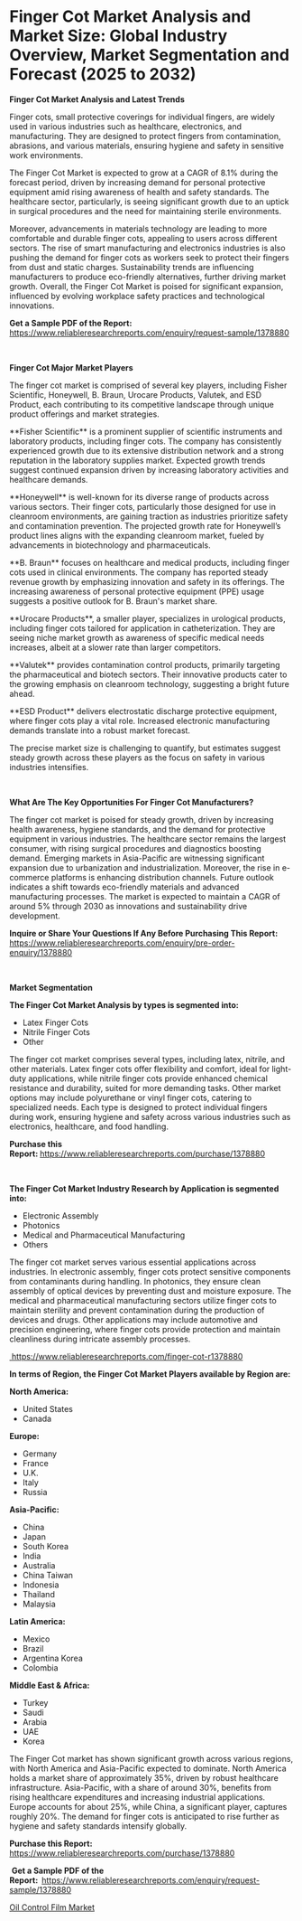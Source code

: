 <p><h1>Finger Cot Market Analysis and Market Size: Global Industry Overview, Market Segmentation and Forecast (2025 to 2032)</h1></p><p><strong>Finger Cot Market Analysis and Latest Trends</strong></p>
<p><p>Finger cots, small protective coverings for individual fingers, are widely used in various industries such as healthcare, electronics, and manufacturing. They are designed to protect fingers from contamination, abrasions, and various materials, ensuring hygiene and safety in sensitive work environments.</p><p>The Finger Cot Market is expected to grow at a CAGR of 8.1% during the forecast period, driven by increasing demand for personal protective equipment amid rising awareness of health and safety standards. The healthcare sector, particularly, is seeing significant growth due to an uptick in surgical procedures and the need for maintaining sterile environments. </p><p>Moreover, advancements in materials technology are leading to more comfortable and durable finger cots, appealing to users across different sectors. The rise of smart manufacturing and electronics industries is also pushing the demand for finger cots as workers seek to protect their fingers from dust and static charges. Sustainability trends are influencing manufacturers to produce eco-friendly alternatives, further driving market growth. Overall, the Finger Cot Market is poised for significant expansion, influenced by evolving workplace safety practices and technological innovations.</p></p>
<p><strong>Get a Sample PDF of the Report:&nbsp;</strong> <a href="https://www.reliableresearchreports.com/enquiry/request-sample/1378880?utm_campaign=2177&utm_medium=2&utm_source=Github&utm_content=ia&utm_term=05022025&utm_id=finger-cot">https://www.reliableresearchreports.com/enquiry/request-sample/1378880</a></p>
<p>&nbsp;</p>
<p><strong>Finger Cot Major Market Players</strong></p>
<p><p>The finger cot market is comprised of several key players, including Fisher Scientific, Honeywell, B. Braun, Urocare Products, Valutek, and ESD Product, each contributing to its competitive landscape through unique product offerings and market strategies.</p><p>**Fisher Scientific** is a prominent supplier of scientific instruments and laboratory products, including finger cots. The company has consistently experienced growth due to its extensive distribution network and a strong reputation in the laboratory supplies market. Expected growth trends suggest continued expansion driven by increasing laboratory activities and healthcare demands.</p><p>**Honeywell** is well-known for its diverse range of products across various sectors. Their finger cots, particularly those designed for use in cleanroom environments, are gaining traction as industries prioritize safety and contamination prevention. The projected growth rate for Honeywell’s product lines aligns with the expanding cleanroom market, fueled by advancements in biotechnology and pharmaceuticals.</p><p>**B. Braun** focuses on healthcare and medical products, including finger cots used in clinical environments. The company has reported steady revenue growth by emphasizing innovation and safety in its offerings. The increasing awareness of personal protective equipment (PPE) usage suggests a positive outlook for B. Braun's market share.</p><p>**Urocare Products**, a smaller player, specializes in urological products, including finger cots tailored for application in catheterization. They are seeing niche market growth as awareness of specific medical needs increases, albeit at a slower rate than larger competitors.</p><p>**Valutek** provides contamination control products, primarily targeting the pharmaceutical and biotech sectors. Their innovative products cater to the growing emphasis on cleanroom technology, suggesting a bright future ahead.</p><p>**ESD Product** delivers electrostatic discharge protective equipment, where finger cots play a vital role. Increased electronic manufacturing demands translate into a robust market forecast. </p><p>The precise market size is challenging to quantify, but estimates suggest steady growth across these players as the focus on safety in various industries intensifies.</p></p>
<p>&nbsp;</p>
<p><strong>What Are The Key Opportunities For Finger Cot Manufacturers?</strong></p>
<p><p>The finger cot market is poised for steady growth, driven by increasing health awareness, hygiene standards, and the demand for protective equipment in various industries. The healthcare sector remains the largest consumer, with rising surgical procedures and diagnostics boosting demand. Emerging markets in Asia-Pacific are witnessing significant expansion due to urbanization and industrialization. Moreover, the rise in e-commerce platforms is enhancing distribution channels. Future outlook indicates a shift towards eco-friendly materials and advanced manufacturing processes. The market is expected to maintain a CAGR of around 5% through 2030 as innovations and sustainability drive development.</p></p>
<p><strong>Inquire or Share Your Questions If Any Before Purchasing This Report:</strong> <a href="https://www.reliableresearchreports.com/enquiry/pre-order-enquiry/1378880?utm_campaign=2177&utm_medium=2&utm_source=Github&utm_content=ia&utm_term=05022025&utm_id=finger-cot">https://www.reliableresearchreports.com/enquiry/pre-order-enquiry/1378880</a></p>
<p>&nbsp;</p>
<p><strong>Market Segmentation</strong></p>
<p><strong>The Finger Cot Market Analysis by types is segmented into:</strong></p>
<p><ul><li>Latex Finger Cots</li><li>Nitrile Finger Cots</li><li>Other</li></ul></p>
<p><p>The finger cot market comprises several types, including latex, nitrile, and other materials. Latex finger cots offer flexibility and comfort, ideal for light-duty applications, while nitrile finger cots provide enhanced chemical resistance and durability, suited for more demanding tasks. Other market options may include polyurethane or vinyl finger cots, catering to specialized needs. Each type is designed to protect individual fingers during work, ensuring hygiene and safety across various industries such as electronics, healthcare, and food handling.</p></p>
<p><strong>Purchase this Report:&nbsp;</strong><a href="https://www.reliableresearchreports.com/purchase/1378880?utm_campaign=2177&utm_medium=2&utm_source=Github&utm_content=ia&utm_term=05022025&utm_id=finger-cot">https://www.reliableresearchreports.com/purchase/1378880</a></p>
<p>&nbsp;</p>
<p><strong>The Finger Cot Market Industry Research by Application is segmented into:</strong></p>
<p><ul><li>Electronic Assembly</li><li>Photonics</li><li>Medical and Pharmaceutical Manufacturing</li><li>Others</li></ul></p>
<p><p>The finger cot market serves various essential applications across industries. In electronic assembly, finger cots protect sensitive components from contaminants during handling. In photonics, they ensure clean assembly of optical devices by preventing dust and moisture exposure. The medical and pharmaceutical manufacturing sectors utilize finger cots to maintain sterility and prevent contamination during the production of devices and drugs. Other applications may include automotive and precision engineering, where finger cots provide protection and maintain cleanliness during intricate assembly processes.</p></p>
<p><a href="https://www.reliableresearchreports.com/finger-cot-r1378880?utm_campaign=2177&utm_medium=2&utm_source=Github&utm_content=ia&utm_term=05022025&utm_id=finger-cot">&nbsp;https://www.reliableresearchreports.com/finger-cot-r1378880</a></p>
<p><strong>In terms of Region, the Finger Cot Market Players available by Region are:</strong></p>
<p>
    <p> <strong> North America: </strong>
        <ul>
            <li>United States</li>
            <li>Canada</li>
        </ul>
        </p> 
    <p> <strong> Europe: </strong>
        <ul>
            <li>Germany</li>
            <li>France</li>
            <li>U.K.</li>
            <li>Italy</li>
            <li>Russia</li>
        </ul>
        </p> 
    <p> <strong> Asia-Pacific: </strong>
        <ul>
            <li>China</li>
            <li>Japan</li>
            <li>South Korea</li>
            <li>India</li>
            <li>Australia</li>
            <li>China Taiwan</li>
            <li>Indonesia</li>
            <li>Thailand</li>
            <li>Malaysia</li>
        </ul>
        </p> 
    <p> <strong> Latin America: </strong>
        <ul>
            <li>Mexico</li>
            <li>Brazil</li>
            <li>Argentina Korea</li>
            <li>Colombia</li>
        </ul>
        </p> 
    <p> <strong> Middle East & Africa: </strong>
        <ul>
            <li>Turkey</li>
            <li>Saudi</li>
            <li>Arabia</li>
            <li>UAE</li>
            <li>Korea</li>
        </ul>
    </p>
    </p>
<p><p>The Finger Cot market has shown significant growth across various regions, with North America and Asia-Pacific expected to dominate. North America holds a market share of approximately 35%, driven by robust healthcare infrastructure. Asia-Pacific, with a share of around 30%, benefits from rising healthcare expenditures and increasing industrial applications. Europe accounts for about 25%, while China, a significant player, captures roughly 20%. The demand for finger cots is anticipated to rise further as hygiene and safety standards intensify globally.</p></p>
<p><strong>Purchase this Report: </strong><a href="https://www.reliableresearchreports.com/purchase/1378880?utm_campaign=2177&utm_medium=2&utm_source=Github&utm_content=ia&utm_term=05022025&utm_id=finger-cot">https://www.reliableresearchreports.com/purchase/1378880</a></p>
<p>&nbsp;<strong>Get a Sample PDF of the Report:&nbsp;&nbsp;</strong><a href="https://www.reliableresearchreports.com/enquiry/request-sample/1378880?utm_campaign=2177&utm_medium=2&utm_source=Github&utm_content=ia&utm_term=05022025&utm_id=finger-cot">https://www.reliableresearchreports.com/enquiry/request-sample/1378880</a></p>
<p><strong></strong></p>
<p><p><a href="https://github.com/LilianFaulkner65/Market-Research-Report-List-1/blob/main/oil-control-film-market.md?utm_campaign=2177&utm_medium=2&utm_source=Github&utm_content=ia&utm_term=05022025&utm_id=finger-cot">Oil Control Film Market</a></p></p>